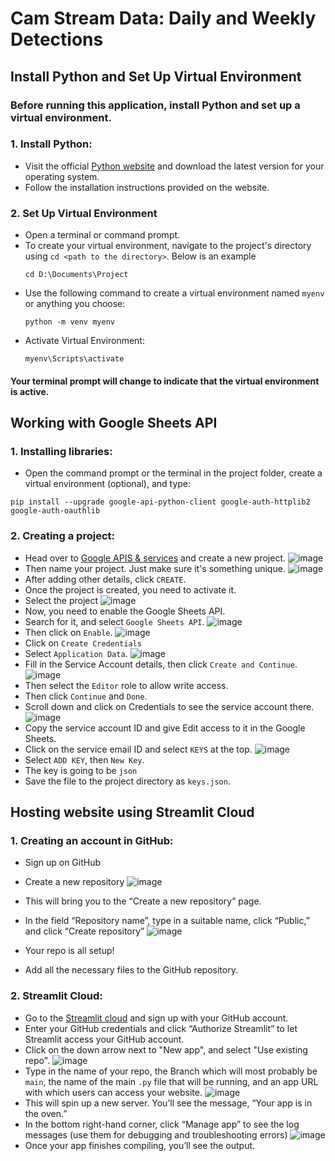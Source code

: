 # Cam Stream Data: Daily and Weekly Detections

## Install Python and Set Up Virtual Environment
### Before running this application, install Python and set up a virtual environment.
### 1. Install Python:
- Visit the official [Python website](https://www.python.org/downloads/) and download the latest version for your operating system.
- Follow the installation instructions provided on the website.
### 2. Set Up Virtual Environment
- Open a terminal or command prompt.
- To create your virtual environment, navigate to the project's directory using `cd <path to the directory>`. Below is an example
  ```
  cd D:\Documents\Project
  ```
- Use the following command to create a virtual environment named `myenv` or anything you choose:
  ```
  python -m venv myenv
  ```
- Activate Virtual Environment:
  ```
  myenv\Scripts\activate
  ```
#### Your terminal prompt will change to indicate that the virtual environment is active.

## Working with Google Sheets API
### 1. Installing libraries:
- Open the command prompt or the terminal in the project folder, create a virtual environment (optional), and type:
```
pip install --upgrade google-api-python-client google-auth-httplib2 google-auth-oauthlib
```
### 2. Creating a project:
- Head over to [Google APIS & services](https://console.cloud.google.com/projectselector2/apis/dashboard?supportedpurview=project) and create a new project.
  ![image](https://github.com/derickcjohn/camstream/assets/96041141/34191cb4-ee8e-4452-8dc1-31ff781069d1)
- Then name your project. Just make sure it's something unique.
  ![image](https://github.com/derickcjohn/camstream/assets/96041141/3992aab2-bd62-405b-9f90-85802f18dc88)
- After adding other details, click `CREATE`.
- Once the project is created, you need to activate it.
- Select the project
  ![image](https://github.com/derickcjohn/camstream/assets/96041141/6b8958a1-4f39-44cb-9698-c53f4f08739a)
- Now, you need to enable the Google Sheets API.
- Search for it, and select `Google Sheets API`.
  ![image](https://github.com/derickcjohn/camstream/assets/96041141/2aedc975-2f10-4a19-a173-e329e85be338)
- Then click on `Enable`.
  ![image](https://github.com/derickcjohn/camstream/assets/96041141/c9f81b59-5a09-467a-9273-ad0b39518444)
- Click on `Create Credentials`
- Select `Application Data`.
  ![image](https://github.com/derickcjohn/camstream/assets/96041141/bde2817b-5959-463f-bfa3-22464b1eef5b)
- Fill in the Service Account details, then click `Create and Continue`.
  ![image](https://github.com/derickcjohn/camstream/assets/96041141/203fd831-f2e6-4eb0-a69e-39d88cd0f2eb)
- Then select the `Editor` role to allow write access.
- Then click `Continue` and `Done`.
- Scroll down and click on Credentials to see the service account there.
  ![image](https://github.com/derickcjohn/camstream/assets/96041141/34aa82da-571c-4293-8c05-efc1f44b7e65)
- Copy the service account ID and give Edit access to it in the Google Sheets.
- Click on the service email ID and select `KEYS` at the top.
  ![image](https://github.com/derickcjohn/camstream/assets/96041141/1a78c606-3060-468b-b6c9-a726819cca03)
- Select `ADD KEY`, then `New Key`.
- The key is going to be `json`
- Save the file to the project directory as `keys.json`.
## Hosting website using Streamlit Cloud
### 1. Creating an account in GitHub:
- Sign up on GitHub
- Create a new repository
  ![image](https://github.com/derickcjohn/camstream/assets/96041141/a1310e03-fc0e-4a29-b269-5f71613f23c9)
- This will bring you to the “Create a new repository” page.
- In the field “Repository name”, type in a suitable name, click “Public,” and click “Create repository”
  ![image](https://github.com/derickcjohn/camstream/assets/96041141/d6095b22-5236-4a2b-b8a8-f45a3e8842d0)

- Your repo is all setup!
- Add all the necessary files to the GitHub repository.
### 2. Streamlit Cloud:
- Go to the [Streamlit cloud](https://streamlit.io/cloud) and sign up with your GitHub account.
- Enter your GitHub credentials and click “Authorize Streamlit” to let Streamlit access your GitHub account.
- Click on the down arrow next to "New app", and select "Use existing repo".
  ![image](https://github.com/derickcjohn/camstream/assets/96041141/b6796601-d0a7-4ef9-b764-57ee357a6973)
- Type in the name of your repo, the Branch which will most probably be `main`, the name of the main `.py` file that will be running, and an app URL with which users can access your website.
  ![image](https://github.com/derickcjohn/camstream/assets/96041141/7c1bdca4-89af-4138-9b74-aa7a50df7e75)
- This will spin up a new server. You’ll see the message, “Your app is in the oven.”
- In the bottom right-hand corner, click “Manage app” to see the log messages (use them for debugging and troubleshooting errors)
  ![image](https://github.com/derickcjohn/camstream/assets/96041141/df1d134a-9f00-489d-a802-a4920412619a)
- Once your app finishes compiling, you’ll see the output.

